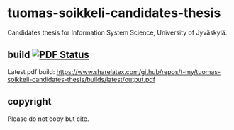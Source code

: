# tuomas-soikkeli-candidates-thesis
Candidates thesis for Information System Science, University of Jyväskylä.

## build [![PDF Status](https://www.sharelatex.com/github/repos/t-my/tuomas-soikkeli-candidates-thesis/builds/latest/badge.svg)](https://www.sharelatex.com/github/repos/t-my/tuomas-soikkeli-candidates-thesis/builds/latest/output.pdf)

Latest pdf build: https://www.sharelatex.com/github/repos/t-my/tuomas-soikkeli-candidates-thesis/builds/latest/output.pdf

## copyright
Please do not copy but cite.
